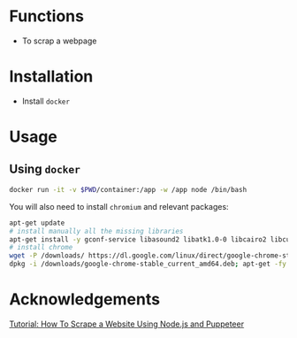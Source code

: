 # Functions
- To scrap a webpage

# Installation
- Install `docker`

# Usage
## Using `docker`
```sh
docker run -it -v $PWD/container:/app -w /app node /bin/bash
```
You will also need to install `chromium` and relevant packages:
```sh
apt-get update
# install manually all the missing libraries
apt-get install -y gconf-service libasound2 libatk1.0-0 libcairo2 libcups2 libfontconfig1 libgdk-pixbuf2.0-0 libgtk-3-0 libnspr4 libpango-1.0-0 libxss1 fonts-liberation libappindicator1 libnss3 lsb-release xdg-utils
# install chrome
wget -P /downloads/ https://dl.google.com/linux/direct/google-chrome-stable_current_amd64.deb
dpkg -i /downloads/google-chrome-stable_current_amd64.deb; apt-get -fy install
```


# Acknowledgements
[Tutorial: How To Scrape a Website Using Node.js and Puppeteer](https://www.digitalocean.com/community/tutorials/how-to-scrape-a-website-using-node-js-and-puppeteer#step-1-mdash-setting-up-the-web-scraper)